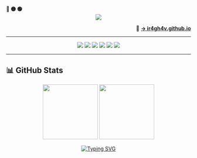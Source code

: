 <!-- Macos like icons -->
<div align="left">
  <b><pwn>🔴 🟡 🟢</pwn></b>
</div>

<div align="center">
  <img src="https://readme-typing-svg.demolab.com/?lines=$+Hey,+r4gh4v+here+:)&font=Fira%20Code&center=true&width=440&height=45&color=09e611&vCenter=true&pause=10&size=22" />
</div>

<p align="right">
  🔗 <a href="https://ir4gh4v.github.io" target="_blank"><strong>→ ir4gh4v.github.io</strong></a>
</p>

---

<p align="center">
  <img src="https://img.shields.io/badge/Linux-FCC624?style=for-the-badge&logo=linux&logoColor=black"/>
  <img src="https://img.shields.io/badge/Bash-121011?style=for-the-badge&logo=gnubash&logoColor=white"/>
  <img src="https://img.shields.io/badge/Python-3776AB?style=for-the-badge&logo=python&logoColor=white"/>
  <img src="https://img.shields.io/badge/JavaScript-F7DF1E?style=for-the-badge&logo=javascript&color=000000"/>
  <img src="https://img.shields.io/badge/Go-00599C?style=for-the-badge&logo=go&logoColor=white"/>
  <img src="https://img.shields.io/badge/Reverse%20Engineering-%23f0f0f0?style=for-the-badge&logo=wireshark&logoColor=black"/>
</p>

---


## 📊 GitHub Stats

<p align="center">
  <img src="https://github-readme-stats.vercel.app/api?username=ir4gh4v&show_icons=true&theme=radical" height="150" />
  <img src="https://github-readme-stats.vercel.app/api/top-langs?username=ir4gh4v&locale=en&hide_title=false&layout=compact&langs_count75&theme=radical" height="150" />
</p>
<p align="center">


<div align="center">
  <a href="https://git.io/typing-svg">
    <img src="https://readme-typing-svg.demolab.com?font=Bitcount+Grid+Double&pause=500&color=D4DA19&width=480&lines=On+journey+to+become+a+great+Hacker." alt="Typing SVG" />
  </a>
</div>
